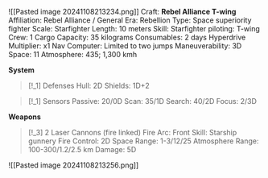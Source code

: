![[Pasted image 20241108213234.png]]
Craft: **Rebel Alliance T-wing**
Affiliation: Rebel Alliance / General
Era: Rebellion
Type: Space superiority fighter
Scale: Starfighter
Length: 10 meters
Skill: Starfighter piloting: T-wing
Crew: 1
Cargo Capacity: 35 kilograms
Consumables: 2 days
Hyperdrive Multiplier: x1
Nav Computer: Limited to two jumps
Maneuverability: 3D
Space: 11
Atmosphere: 435; 1,300 kmh

**System**
> [!_1] Defenses
> Hull: 2D
> Shields: 1D+2
> 

> [!_1] Sensors
> Passive: 20/0D
> Scan: 35/1D
> Search: 40/2D
> Focus: 2/3D

**Weapons**
> [!_3] 2 Laser Cannons (fire linked)
> Fire Arc: Front
> Skill: Starship gunnery
> Fire Control: 2D
> Space Range: 1-3/12/25
> Atmosphere Range: 100-300/1.2/2.5 km
> Damage: 5D






![[Pasted image 20241108213256.png]]